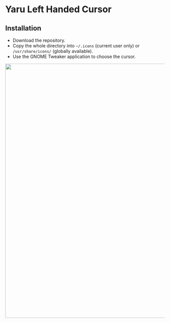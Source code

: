 # Yaru Left Handed Cursor

## Installation
- Download the repository.
- Copy the whole directory into `~/.icons` (current user only) or `/usr/share/icons/` (globally available).
- Use the GNOME Tweaker application to choose the cursor.

<img src="https://nimbusweb.me/box/attachment/4784478/snus9zm05yeer7rizf0a/AdkKPfPfiRn5QdDy/screenshot-yandex.com-2020.10.27-01_54_19.png" width="800">
